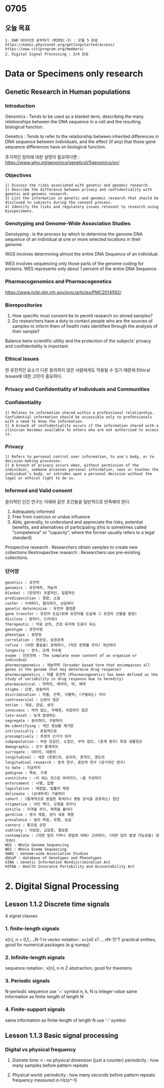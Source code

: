 # 0705
## 오늘 목표
```
1. EHR 데이터셋 공부하기 (MIMIC-3) : 모듈 5 완료 
https://mimic.physionet.org/gettingstarted/access/
https://www.citiprogram.org/members/
2. Digital Signal Processing : 3/4 완료
```

# Data or Specimens only research

## Genetic Research in Human populations

### Introduction
Genomics : Tends to be used as a blanket term, describing the many relationships between the DNA sequence in a cell and the resulting biological function.

Genetics : Tends to refer to the relationship between inherited differences in DNA sequence between individuals, and the effect (if any) that those gene sequence differences have on biological function.

추가적인 정의에 대한 설명이 필요하다면 : https://www.who.int/genomics/geneticsVSgenomics/en/

### Objectives
```
1) Discuss the risks associated with genetic and genomic research.
2) Describe the difference between privacy and confidentiality with genetic and genomic research.
3) List the information in genetic and genomic research that should be disclosed to subjects during the consent process.
4) Identify the risks and regulatory issues relevant to research using biospecimens.

```
### Genotyping and Genome-Wide Association Studies
Genotyping : is the process by which to determine the genome DNA sequence of an individual at one or more selected locations in their genome.

WGS involves determining almost the entire DNA Sequence of an individual.

WES involves sequencing only those parts of the genome coding for proteins. WES represents only about 1 percent of the entire DNA Sequence.

### Pharmacogenomics and Pharmacogenetics
https://www.ncbi.nlm.nih.gov/pmc/articles/PMC2014592/

### Biorepositories
1) How specific must consent be to permit research on stored samples?
2) Do researchers have a duty to contact people who are the sources of samples to inform them of health risks identified through the analysis of their sample?

Balance betw scientific utility and the protection of the subjects' privacy and confidentiality is important.

### Ethical Issues
한 유전적인 요소가 다른 동의하지 않은 사람에게도 적용될 수 있기 때문에 Ethical Issues에 대한 고민이 중요하다.

### Privacy and Confidentiality of Individuals and Communities
### Confidentiality
```
1) Relates to information shared within a professional relationship. Confidential information should be accessible only to professionals with a need to know the information.
2) A breach of confidentiality occurs if the information shared with a clinician becomes available to others who are not authorized to access it.
```
### Privacy
```
1) Refers to personal control over information, to one's body, or to decision-making processes.
2) A breach of privacy occurs when, without permission of the individual, someone accesses personal information, sees or touches the individual's body, or intrudes upon a personal decision without the legal or ethical right to do so.
```

### Informed and Valid consent
윤리적인 인간 연구는 아래와 같은 조건들을 일반적으로 만족해야 한다.
1) Adequately informed
2) Free from coercion or undue influence
3) Able, generally, to understand and appreciate the risks, potential benefits, and alternatives of participating (this is sometimes called "competence" or "capacity", where the former usually refers to a legal standard)

Prospective research : Researchers obtain samples to create new collections
Restrospective research : Researchers use pre-existing collections.

### 단어장
```
genetics : 유전학
genomics : 유전체학, 게놈학
blanket : (한정적) 포괄적인, 일괄적인
predisposition : 경향, 소질
confer : 수여하다, 협의하다, 상담하다
genetic determinism : 유전자 결정론
gene transfer : 유전자 도입(외래 유전자를 도입해 그 유전자 산물을 발현)
disclose : 밝히다, 드러내다
therapeutic : 치료 상의, 건강 유지에 도움이 되는
genotype : 유전자형
phenotype : 표현형
correlation : 연관성, 상관관계
refine : (어떤 물질을) 정제하다, (작은 변화를 주어) 개선하다
longevity : 장수, 오래 지속됨
exome : 진유전체 - The complete exon content of an organism or individual
pharmocogenomics : 게놈약학 (broader based term that encompasses all genes in the genome that may determine drug response)
pharmocogenetics : 약물 유전학 (Pharmacogenetics has been defined as the study of variability in drug response due to heredity)
pharmaceutical : 약학의, 제약의, 약, 제약
stigma : 오명, 암술머리
discrimination : 차별, 안목, 식별력; (구별되는) 차이
controversial : 논란이 많은
notion : 개념, 관념, 생각
innocuous : 악의 없는, 무해한, 위험하지 않은
late-onset : 늦게 발생하는
segregate : 분리하다, 구분하다
De-identifying : 개인 정보를 제거한
intrinsically : 본질적으로
presumptively : 추정의 근거가 되어
subpopulation : 부분 모집단, 소집단, 부차 집단, (혼계 중의) 특정 생물형군
demographic : 인구 통계학의
surrogate : 대리의, 대용의
longitudinal : 세로 (방향)의, 길이의, 종적인, 경도의
longitudinal research : 종적 연구, 종단적 연구 (장기적인 연구)
to date : 지금까지
pedigree : 족보, 가계
constitute : ~이 되는 것으로 여겨지다, ~을 구성하다
enforcement : 시행, 집행
legislation : 제정법, 법률의 제정
delineate : (상세하게) 기술하다
cohort : (통계적으로 동일한 특색이나 행동 양식을 공유하는) 집단
stigmatize : 낙인 찍다, 오명을 씌우다
entitle : 자격을 주다, 제목을 붙이다
germline : 생식 계열, 생식 세포 계열
prevalence : 널리 퍼짐, 유행, 보급
cannery : 통조림 공장
subtlety : 미묘함, 교묘함, 절묘함
contemplate : (어떤 일의 가부나 방법에 대해) 고려하다, (어떤 일의 발생 가능성을) 생각하다
WGS : Whole Genome Sequencing
WES : Whole Exome Sequencing
GWAS : Genome-wide Association Studies
dbGaP : database of Genotypes and Phenotypes
GINA : Genetic Information Nondiscrimination Act
HIPAA : Health Insurance Portability and Accountability Act
```

# 2. Digital Signal Processing

## Lesson 1.1.2 Discrete time signals
4 signal classes
### 1. finite-length signals
x[n], n = 0,1,...,N-1
in vector notation : x=[x0 x1 ... xN-1]^T
practical entities, good for numerical packages (e.g numpy)

### 2. Infinite-length signals
sequence notation : x[n], n in Z
abstraction, good for theorems

### 3. Periodic signals
N-periodic sequence
use '~' symbol
n, k, N is integer value
same information as finite-length of length N

### 4. Finite-support signals
same information as finite-length of length N
use '-' symbol

## Lesson 1.1.3 Basic signal processing

### Digital vs physical frequency
1) Distrete time:
n : no physical dimension (just a counter)
periodicity : how many samples before pattern repeats

2) Physical world:
periodicity : how many seconds before pattern repeats
frequency measured in Hz(s^-1)

